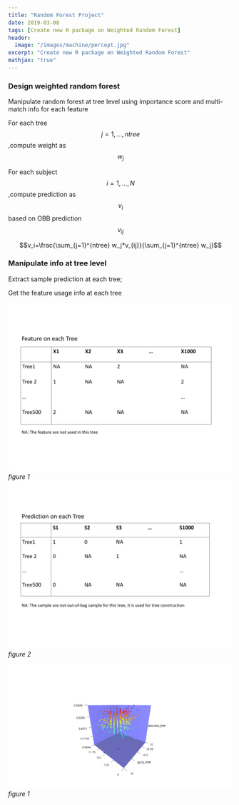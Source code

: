 ```yaml
---
title: "Random Forest Project"
date: 2019-03-08
tags: [Create new R package on Weighted Random Forest]
header:
  image: "/images/machine/percept.jpg"
excerpt: "Create new R package on Weighted Random Forest"
mathjax: "true"
---
```


### Design weighted random forest
Manipulate random forest at tree level using importance score and
multi-match info for each feature

For each tree  $$j=1,…,ntree$$,compute weight as $$w_j$$

For each subject $$i=1,…,N$$,compute prediction as $$v_i$$  based on OBB prediction  $$v_{ij}$$  

$$v_i=\frac{\sum_{j=1}^{ntree} w_j*v_{ij}}{\sum_{j=1}^{ntree} w_j}$$

### Manipulate info at tree level
Extract sample prediction at each tree;

Get the feature usage info at each tree

![alt](/images/machine/p2.jpg)*figure 1*
![alt](/images/machine/p3.jpg)*figure 2*

![alt](/images/machine/tree_detailcheck.gif)*figure 1*
